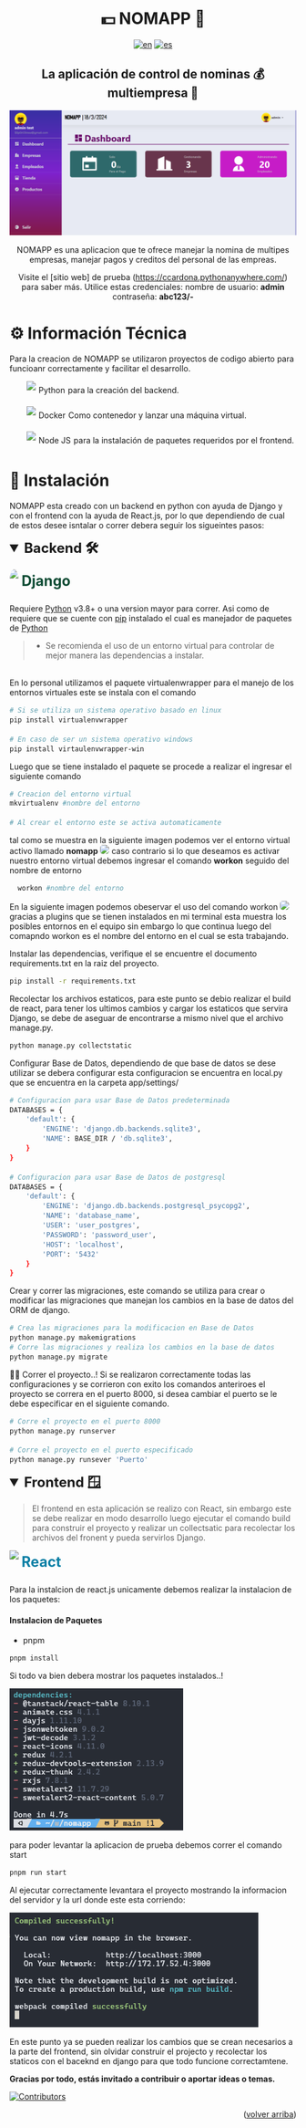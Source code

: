 <a name="readme-top"></a>

<div align="center">

# 💵 NOMAPP 💱

[![en](https://img.shields.io/badge/lang-en-red.svg)](./README.md)
[![es](https://img.shields.io/badge/lang-es-yellow.svg)](./README.es.md)

## La aplicación de control de nominas 💰 multiempresa 🏢

![Dashboard](./core/static/imgs/dashboard.png)

NOMAPP es una aplicacion que te ofrece manejar la nomina de multipes empresas, manejar pagos y creditos del personal de las empreas.

Visite el [sitio web] de prueba (https://ccardona.pythonanywhere.com/) para saber más.
Utilice estas credenciales: nombre de usuario: **admin** contraseña: **abc123/-**

</div>

# ⚙️ Información Técnica
Para la creacion de NOMAPP se utilizaron proyectos de codigo abierto para funcioanr correctamente y facilitar el desarrollo.


<p style="margin-left:30px;display:flex; width:100%; red; align-items:center; gap:5px; margin-bottom: 10px">
  <a style="display:flex; align-items:center; gap:5px">
    <img src="./core/static/imgs/python_logo.png" style="object-fit:cover; height: 30px; display:flex" />
    Python
  </a>
  para la creación del backend.
</p>

<p style="margin-left:30px;display:flex; width:100%; red; gap:5px; margin-bottom: 10px; align-items:center">
  <a style="display:flex; align-items:center; gap:5px">
    <img src="./core/static/imgs/docker_logo.png" style="object-fit:cover; height: 30px; display:flex" />
    Docker
  </a>
  Como contenedor y lanzar una máquina virtual.
</p>

<p style="margin-left:30px;display:flex; width:100%; red; gap:5px; margin-bottom: 10px; align-items:center">
  <a style="display:flex; align-items:center; gap:5px">
    <img src="./core/static/imgs/node_logo.svg" style="object-fit:cover; height: 30px; display:flex" />
    Node JS
  </a>
  para la instalación de paquetes requeridos por el frontend.
</p>

# 🚀 Instalación

NOMAPP esta creado con un backend en python con ayuda de Django y con el frontend con la ayuda de React.js, por lo que dependiendo de cual de estos desee isntalar o correr debera seguir los sigueintes pasos:

<details open>
<summary style="font-size:24px; font-weight:bold">Backend 🛠️</summary>

<p>
  <a style="display:flex; gap: 5px; font-size: 25px; color: rgba(12,75,51); font-weight:bold; align-items:center; margin-bottom: 20px;margin-top: 0">
    <img style="height: 40px; border-radius:100%" src="./core/static/imgs/django_logo.png" />
    Django
  </a>
</p>

Requiere <a href="https://www.python.org">Python</a> v3.8+ o una version mayor para correr.
Asi como de requiere que se cuente con <a href="https://pip.pypa.io/en/stable/installation/">pip</a> instalado el cual es manejador de paquetes de <a href="https://www.python.org">Python</a>

> - Se recomienda el uso de un entorno virtual para controlar de mejor manera las dependencias a instalar.

\
  En lo personal utilizamos el paquete virtualenwrapper para el manejo de los entornos virtuales este se instala con el comando
  ```sh
  # Si se utiliza un sistema operativo basado en linux
  pip install virtualenvwrapper

  # En caso de ser un sistema operativo windows
  pip install virtaulenvwrapper-win
  ```
  Luego que se tiene instalado el paquete se procede a realizar el ingresar el siguiente comando

  ```sh
  # Creacion del entorno virtual
  mkvirtualenv #nombre del entorno

  # Al crear el entorno este se activa automaticamente
  ```
  tal como se muestra en la siguiente imagen podemos ver el entorno virtual activo llamado **nomapp**
  <img src="./core/static/imgs/ejemplo_env.png" style="border-radius:5px">
  caso contrario si lo que deseamos es activar nuestro entorno virtual debemos ingresar el comando **workon** seguido del nombre de entorno


  ```sh
    workon #nombre del entorno
  ```
  En la siguiente imagen podemos obeservar el uso del comando workon
  <img src="./core/static/imgs/workon.png" style="border-radius:5px">
  gracias a plugins que se tienen instalados en mi terminal esta muestra los posibles entornos en el equipo sin embargo lo que continua luego del comapndo workon es el nombre del entorno en el cual se esta trabajando.

Instalar las dependencias, verifique el se encuentre el documento requirements.txt en la raiz del proyecto.
```sh
pip install -r requirements.txt
```
Recolectar los archivos estaticos, para este punto se debio realizar el build de react, para tener los ultimos cambios y cargar los estaticos que servira Django, se debe de aseguar de encontrarse a mismo nivel que el archivo manage.py.
```sh
python manage.py collectstatic
```
Configurar Base de Datos, dependiendo de que base de datos se dese utilizar se debera configurar esta configuracion se encuentra en local.py que se encuentra en la carpeta app/settings/

```sh
# Configuracion para usar Base de Datos predeterminada
DATABASES = {
    'default': {
        'ENGINE': 'django.db.backends.sqlite3',
        'NAME': BASE_DIR / 'db.sqlite3',
    }
}

# Configuracion para usar Base de Datos de postgresql
DATABASES = {
    'default': {
        'ENGINE': 'django.db.backends.postgresql_psycopg2',
        'NAME': 'database_name',
        'USER': 'user_postgres',
        'PASSWORD': 'password_user',
        'HOST': 'localhost',
        'PORT': '5432'
    }
}
```

Crear y correr las migraciones, este comando se utiliza para crear o modificar las migraciones que manejan los cambios en la base de datos del ORM de django.

```sh
# Crea las migraciones para la modificacion en Base de Datos
python manage.py makemigrations
# Corre las migraciones y realiza los cambios en la base de datos
python manage.py migrate
```

👨‍💻 Correr el proyecto..! Si se realizaron correctamente todas las configuraciones y se corrieron con exito los comandos anteriroes el proyecto se correra en el puerto 8000, si desea cambiar el puerto se le debe especificar en el siguiente comando.
```sh
# Corre el proyecto en el puerto 8000
python manage.py runserver

# Corre el proyecto en el puerto especificado
python manage.py runsever 'Puerto'
```

</details>


<details open>
  <summary style="font-size:24px; font-weight:bold">Frontend 🪟</summary>

  > El frontend en esta aplicación se realizo con React, sin embargo este se debe realizar en modo desarrollo luego ejecutar el comando build para construir el proyecto y realizar un collectsatic para recolectar los archivos del fronent y pueda servirlos Django.
  <p>
    <a style="display:flex; gap: 5px; font-size: 25px; color: rgba(8,126,164); font-weight:bold; align-items:center; margin-bottom: 20px;margin-top: 0">
      <img style="height: 40px;" src="./core/static/imgs/react_logo.png" />
      React
    </a>
  </p>
</details>
Para la instalcion de react.js unicamente debemos realizar la instalacion de los paquetes:

#### Instalacion de Paquetes

* pnpm
```bash
pnpm install
```
Si todo va bien debera mostrar los paquetes instalados..!

![Package Install](./core/static/imgs/installPakages.png)

para poder levantar la aplicacion de prueba debemos correr el comando start
```bash
pnpm run start
```
Al ejecutar correctamente levantara el proyecto mostrando la informacion del servidor y la url donde este esta corriendo:

<img src="/core/static/imgs/run.png" alt="Run Project" />

En este punto ya se pueden realizar los cambios que se crean necesarios a la parte del frontend, sin olvidar construir el projecto y recolectar los staticos con el baceknd en django para que todo funcione correctamtene.

**Gracias por todo, estás invitado a contribuir o aportar ideas o temas.**

[![Contributors](https://contrib.rocks/image?repo=devkev53/nomapp)](https://github.com/devkev53/nomapp/graphs/contributors)

<p align="right">(<a href="#readme-top">volver arriba</a>)</p>